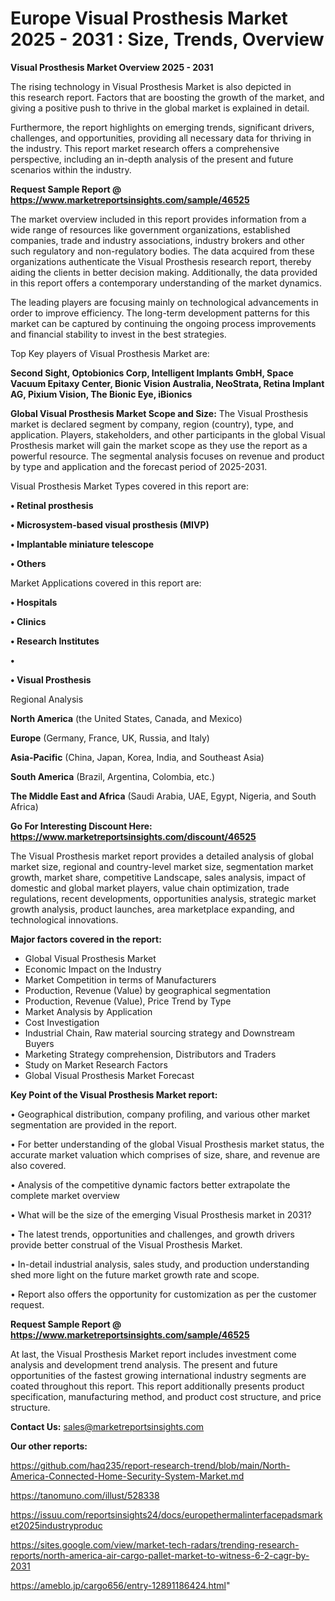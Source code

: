 # Europe Visual Prosthesis Market 2025 - 2031 : Size, Trends, Overview

<Strong> Visual Prosthesis Market Overview 2025 - 2031</strong>

The rising technology in Visual Prosthesis Market is also depicted in this research report. Factors that are boosting the growth of the market, and giving a positive push to thrive in the global market is explained in detail.

Furthermore, the report highlights on emerging trends, significant drivers, challenges, and opportunities, providing all necessary data for thriving in the industry. This report market research offers a comprehensive perspective, including an in-depth analysis of the present and future scenarios within the industry.

<strong>Request Sample Report @ <a href=https://www.marketreportsinsights.com/sample/46525>https://www.marketreportsinsights.com/sample/46525</a></strong>

The market overview included in this report provides information from a wide range of resources like government organizations, established companies, trade and industry associations, industry brokers and other such regulatory and non-regulatory bodies. The data acquired from these organizations authenticate the Visual Prosthesis research report, thereby aiding the clients in better decision making. Additionally, the data provided in this report offers a contemporary understanding of the market dynamics.

The leading players are focusing mainly on technological advancements in order to improve efficiency. The long-term development patterns for this market can be captured by continuing the ongoing process improvements and financial stability to invest in the best strategies.

Top Key players of Visual Prosthesis Market are:

<strong>Second Sight, Optobionics Corp, Intelligent Implants GmbH, Space Vacuum Epitaxy Center, Bionic Vision Australia, NeoStrata, Retina Implant AG, Pixium Vision, The Bionic Eye, iBionics</strong>

<strong><b>Global Visual Prosthesis Market Scope and Size:</b></strong>
The Visual Prosthesis market is declared segment by company, region (country), type, and application. Players, stakeholders, and other participants in the global Visual Prosthesis market will gain the market scope as they use the report as a powerful resource. The segmental analysis focuses on revenue and product by type and application and the forecast period of 2025-2031.

Visual Prosthesis Market Types covered in this report are:

<strong>•  Retinal prosthesis

•  Microsystem-based visual prosthesis (MIVP)

•  Implantable miniature telescope

•  Others</strong>

Market Applications covered in this report are:

<strong>•  Hospitals

•  Clinics

•  Research Institutes

•  

•  Visual Prosthesis</strong> 

Regional Analysis

<strong>North America</strong> (the United States, Canada, and Mexico)

<strong>Europe</strong> (Germany, France, UK, Russia, and Italy)

<strong>Asia-Pacific</strong> (China, Japan, Korea, India, and Southeast Asia)

<strong>South America</strong> (Brazil, Argentina, Colombia, etc.)

<strong>The Middle East and Africa</strong> (Saudi Arabia, UAE, Egypt, Nigeria, and South Africa)

<strong>Go For Interesting Discount Here: <a href=https://www.marketreportsinsights.com/discount/46525>https://www.marketreportsinsights.com/discount/46525</a></strong>

The Visual Prosthesis market report provides a detailed analysis of global market size, regional and country-level market size, segmentation market growth, market share, competitive Landscape, sales analysis, impact of domestic and global market players, value chain optimization, trade regulations, recent developments, opportunities analysis, strategic market growth analysis, product launches, area marketplace expanding, and technological innovations.

<strong><b>Major factors covered in the report:</b></strong>
<ul>
  <li>Global Visual Prosthesis Market </li>
  <li>Economic Impact on the Industry</li>
  <li>Market Competition in terms of Manufacturers</li>
  <li>Production, Revenue (Value) by geographical segmentation</li>
  <li>Production, Revenue (Value), Price Trend by Type</li>
  <li>Market Analysis by Application</li>
  <li>Cost Investigation</li>
  <li>Industrial Chain, Raw material sourcing strategy and Downstream Buyers</li>
  <li>Marketing Strategy comprehension, Distributors and Traders</li>
  <li>Study on Market Research Factors</li>
  <li>Global Visual Prosthesis Market Forecast</li>
</ul>

<strong><b>Key Point of the Visual Prosthesis Market report:</b></strong>

• Geographical distribution, company profiling, and various other market segmentation are provided in the report.

• For better understanding of the global Visual Prosthesis market status, the accurate market valuation which comprises of size, share, and revenue are also covered.

• Analysis of the competitive dynamic factors better extrapolate the complete market overview

• What will be the size of the emerging Visual Prosthesis market in 2031?

• The latest trends, opportunities and challenges, and growth drivers provide better construal of the Visual Prosthesis Market.

• In-detail industrial analysis, sales study, and production understanding shed more light on the future market growth rate and scope.

• Report also offers the opportunity for customization as per the customer request.

<strong>Request Sample Report @ <a href=https://www.marketreportsinsights.com/sample/46525>https://www.marketreportsinsights.com/sample/46525</a></strong>

At last, the Visual Prosthesis Market report includes investment come analysis and development trend analysis. The present and future opportunities of the fastest growing international industry segments are coated throughout this report. This report additionally presents product specification, manufacturing method, and product cost structure, and price structure.

<strong>Contact Us:</strong>
sales@marketreportsinsights.com

<strong>Our other reports:</strong>

<a href=https://github.com/haq235/report-research-trend/blob/main/North-America-Connected-Home-Security-System-Market.md>https://github.com/haq235/report-research-trend/blob/main/North-America-Connected-Home-Security-System-Market.md</a>

<a href=https://tanomuno.com/illust/528338>https://tanomuno.com/illust/528338</a>

<a href=https://issuu.com/reportsinsights24/docs/europethermalinterfacepadsmarket2025industryproduc>https://issuu.com/reportsinsights24/docs/europethermalinterfacepadsmarket2025industryproduc</a>

<a href=https://sites.google.com/view/market-tech-radars/trending-research-reports/north-america-air-cargo-pallet-market-to-witness-6-2-cagr-by-2031>https://sites.google.com/view/market-tech-radars/trending-research-reports/north-america-air-cargo-pallet-market-to-witness-6-2-cagr-by-2031</a>

<a href=https://ameblo.jp/cargo656/entry-12891186424.html>https://ameblo.jp/cargo656/entry-12891186424.html</a>"
